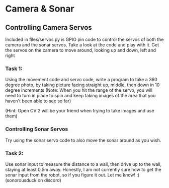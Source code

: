 # Camera & Sonar

## Controlling Camera Servos
Included in files/servos.py is GPIO pin code to control the servos of both the camera and the sonar servos. Take a look at the code and play with it. Get the servos on the camera to move around, looking up and down, left and right


### Task 1: 
Using the movement code and servo code, write a program to take a 360 degree photo, by taking picture facing straight up, middle, then down in 10 degree increments (Note: When you hit the range of the servo, you will need to turn in place to spin and keep taking images of the area that you haven't been able to see so far)

(Hint: Open CV 2 will be your friend when trying to take images and use them)


### Controlling Sonar Servos
Try using the sonar servo code to also move the sonar around as you wish. 

### Task 2: 
Use sonar input to measure the distance to a wall, then drive up to the wall, staying at least 0.5m away. Honestly, I am not currently sure how to get the sonar input from the robot, so if you figure it out. Let me know! :) (sonorousduck on discord)